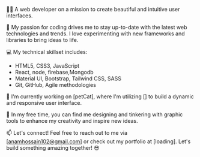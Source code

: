 👨‍💻 A web developer on a mission to create beautiful and intuitive user interfaces.

🌟 My passion for coding drives me to stay up-to-date with the latest web technologies and trends. I love experimenting with new frameworks and libraries to bring ideas to life.

💻 My technical skillset includes:
- HTML5, CSS3, JavaScript
- React, node, firebase,Mongodb
- Material UI, Bootstrap, Tailwind CSS, SASS
- Git, GitHub, Agile methodologies

🚀 I'm currently working on [petCat], where I'm utilizing [] to build a dynamic and responsive user interface.

🎨 In my free time, you can find me designing and tinkering with graphic tools to enhance my creativity and inspire new ideas.

📫 Let's connect! Feel free to reach out to me via [anamhossain102@gmail.com] or check out my portfolio at [loading]. Let's build something amazing together! 😎
